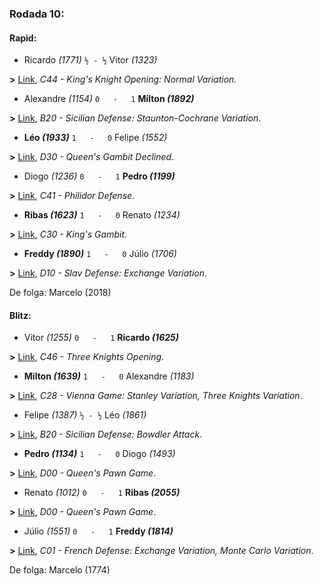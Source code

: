 ### Rodada 10:

#### Rapid:

* Ricardo *(1771)* `½ - ½` Vitor *(1323)*

**>** [Link](https://www.lichess.org/DzW6bbNE), *C44 - King's Knight Opening: Normal Variation*.
* Alexandre *(1154)* `0   -   1` **Milton *(1892)***

**>** [Link](https://www.lichess.org/rFpRNKGI), *B20 - Sicilian Defense: Staunton-Cochrane Variation*.
* **Léo *(1933)*** `1   -   0`  Felipe *(1552)*

**>** [Link](https://www.lichess.org/0hAMPnId), *D30 - Queen's Gambit Declined*.
* Diogo *(1236)* `0   -   1` **Pedro *(1199)***

**>** [Link](https://www.lichess.org/xh3yb5Ix), *C41 - Philidor Defense*.
* **Ribas *(1623)*** `1   -   0`  Renato *(1234)*

**>** [Link](https://www.lichess.org/CNBZdTeY), *C30 - King's Gambit*.
* **Freddy *(1890)*** `1   -   0`  Júlio *(1706)*

**>** [Link](https://www.lichess.org/huR1ONU0), *D10 - Slav Defense: Exchange Variation*.

De folga: Marcelo (2018)

#### Blitz:

* Vitor *(1255)* `0   -   1` **Ricardo *(1625)***

**>** [Link](https://www.lichess.org/sMrIcVds), *C46 - Three Knights Opening*.
* **Milton *(1639)*** `1   -   0`  Alexandre *(1183)*

**>** [Link](https://www.lichess.org/vZnMORke), *C28 - Vienna Game: Stanley Variation, Three Knights Variation*.
* Felipe *(1387)* `½ - ½` Léo *(1861)*

**>** [Link](https://www.lichess.org/K5Vz3kms), *B20 - Sicilian Defense: Bowdler Attack*.
* **Pedro *(1134)*** `1   -   0`  Diogo *(1493)*

**>** [Link](https://www.lichess.org/lwaXzUH9), *D00 - Queen's Pawn Game*.
* Renato *(1012)* `0   -   1` **Ribas *(2055)***

**>** [Link](https://www.lichess.org/czwrbtoa), *D00 - Queen's Pawn Game*.
* Júlio *(1551)* `0   -   1` **Freddy *(1814)***

**>** [Link](https://www.lichess.org/i8nZDdQV), *C01 - French Defense: Exchange Variation, Monte Carlo Variation*.

De folga: Marcelo (1774)

